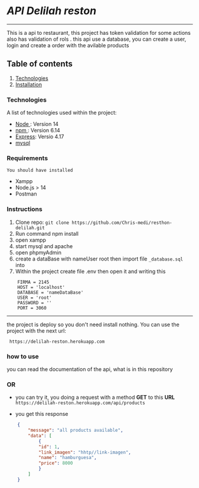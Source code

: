 # _API Delilah reston_
***
This is a api to restaurant, this project has token validation for some actions also has validation of rols . this api use a database, you can create a user, login and create a order with the avilable products 

## Table of contents
1. [Technologies](#technologies)
2. [Installation](#installation)

### Technologies
A list of technologies used within the project:
* [Node ](https://nodejs.org/es/blog/release/v14.0.0/): Version 14
* [npm ](https://www.npmjs.com/): Version 6.14
* [Express](https://expressjs.com/es/): Versio 4.17
* [mysql](https://www.mysql.com/)




### Requirements

    You should have installed
    
* Xampp
* Node.js > 14
* Postman


### Instructions

1. Clone repo: ```git clone https://github.com/Chris-medi/resthon-delilah.git```
2. Run command npm install
3. open xampp 
4. start mysql and apache
5. open phpmyAdmin
7. create a dataBase with nameUser root then import file `_database.sql` into
8. Within the project create file .env then open it and writing this 

```
    FIRMA = 2145
    HOST = 'localhost'
    DATABASE = 'nameDataBase'
    USER = 'root'
    PASSWORD = ''
    PORT = 3060
```

***
the project is deploy so you don't need install nothing.
You can use the project with the next url:

```
 https://delilah-reston.herokuapp.com
```

### how to use

 you can read the documentation of the api, what is in this repository

### OR

 * you can try it, you doing a request with a method **GET** to this **URL** ```https://delilah-reston.herokuapp.com/api/products```

* you get this response 

```json
    {
        "message": "all products available",
        "data": [
            {
            "id": 1,
            "link_imagen": "hhtp//link-imagen",
            "name": "hamburguesa",
            "price": 8000
            }
        ]
    }
 ```



